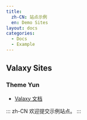 ```yaml
---
title:
  zh-CN: 站点示例
  en: Demo Sites
layout: docs
categories:
  - Docs
  - Example
---
```


## Valaxy Sites

### Theme Yun

- [Valaxy 文档](https://valaxy.site)

::: zh-CN
欢迎提交示例站点。
:::
